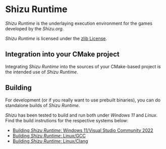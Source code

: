 # Shizu Runtime
*Shizu Runtime* is the underlaying execution environment for the games developed by the *Shizu.org*.

*Shizu Runtime* is licensed under the [zlib License](LICENSE).

## Integration into your CMake project
Integrating *Shizu Runtime* into the sources of your CMake-based project is the intended use of *Shizu Runtime*.

## Building
For development (or if you really want to use prebuilt binaries), you can do standalone builds of *Shizu Runtime*.

*Shizu* has been tested to build and run both under *Windows 11* and *Linux*.
Find the build instrutions for the respective systems below:
- [Building *Shizu Runtime*: Windows 11/Visual Studio Community 2022](Documentation/building-under-windows-11-visual-studio-community-2022.md)
- [Building *Shizu Runtime*: Linux/GCC](Documentation/building-under-linux-gcc.md)
- [Building *Shizu Runtime*: Linux/Clang](Documentation/building-under-linux-clang.md)
